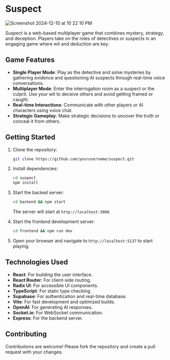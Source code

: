 # Suspect
![Screenshot 2024-12-10 at 10 22 10 PM](https://github.com/user-attachments/assets/5e89defd-06dc-4d47-a19c-43e88cd7ea44)


Suspect is a web-based multiplayer game that combines mystery, strategy, and deception. Players take on the roles of detectives or suspects in an engaging game where wit and deduction are key.

## Game Features

- **Single Player Mode**: Play as the detective and solve mysteries by gathering evidence and questioning AI suspects through real-time voice conversations.
- **Multiplayer Mode**: Enter the interrogation room as a suspect or the culprit. Use your wit to deceive others and avoid getting framed or caught.
- **Real-time Interactions**: Communicate with other players or AI characters using voice chat.
- **Strategic Gameplay**: Make strategic decisions to uncover the truth or conceal it from others.

## Getting Started

1. Clone the repository:

    ```bash
    git clone https://github.com/yourusername/suspect.git
    ```

2. Install dependencies:

    ```bash
    cd suspect
    npm install
    ```

3. Start the backed server:

    ```bash
    cd backend && npm start

    ```

    The server will start at `http://localhost:3000`.

4. Start the frontend development server:

    ```bash
    cd frontend && npm run dev
    ```

4. Open your browser and navigate to `http://localhost:5137` to start playing.

## Technologies Used

- **React**: For building the user interface.
- **React Router**: For client-side routing.
- **Radix UI**: For accessible UI components.
- **TypeScript**: For static type checking.
- **Supabase**: For authentication and real-time database.
- **Vite**: For fast development and optimized builds.
- **OpenAI**: For generating AI responses.
- **Socket.io**: For WebSocket communication.
- **Express**: For the backend server.

## Contributing

Contributions are welcome! Please fork the repository and create a pull request with your changes.
